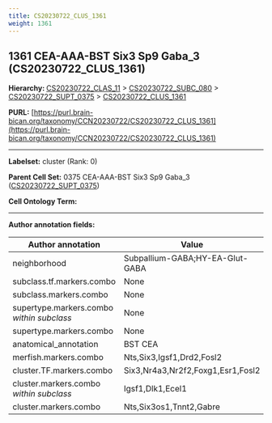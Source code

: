 ```yaml
---
title: CS20230722_CLUS_1361
weight: 1361
---
```

## 1361 CEA-AAA-BST Six3 Sp9 Gaba_3 (CS20230722_CLUS_1361)
<b>Hierarchy: </b>
[CS20230722_CLAS_11](../CS20230722_CLAS_11) >
[CS20230722_SUBC_080](../CS20230722_SUBC_080) >
[CS20230722_SUPT_0375](../CS20230722_SUPT_0375) >
[CS20230722_CLUS_1361](../CS20230722_CLUS_1361)

**PURL:** [https://purl.brain-bican.org/taxonomy/CCN20230722/CS20230722_CLUS_1361](https://purl.brain-bican.org/taxonomy/CCN20230722/CS20230722_CLUS_1361)

---


**Labelset:** cluster (Rank: 0)

**Parent Cell Set:** 0375 CEA-AAA-BST Six3 Sp9 Gaba_3 ([CS20230722_SUPT_0375](../CS20230722_SUPT_0375))



**Cell Ontology Term:** 

[MARKER GENES.]: #


---

[TRANSFERRED ANNOTATIONS.]: #


[AUTHOR ANNOTATION FIELDS.]: #


**Author annotation fields:**

| Author annotation | Value |
|-------------------|-------|
|neighborhood|Subpallium-GABA;HY-EA-Glut-GABA|
|subclass.tf.markers.combo|None|
|subclass.markers.combo|None|
|supertype.markers.combo _within subclass_|None|
|supertype.markers.combo|None|
|anatomical_annotation|BST CEA|
|merfish.markers.combo|Nts,Six3,Igsf1,Drd2,Fosl2|
|cluster.TF.markers.combo|Six3,Nr4a3,Nr2f2,Foxg1,Esr1,Fosl2|
|cluster.markers.combo _within subclass_|Igsf1,Dlk1,Ecel1|
|cluster.markers.combo|Nts,Six3os1,Tnnt2,Gabre|
